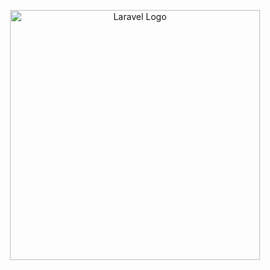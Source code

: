 <p align="center"><a href="https://laravel.com" target="_blank"><img src="https://scontent.fdac24-1.fna.fbcdn.net/v/t39.30808-6/310752927_476377677843910_7702614352296351801_n.jpg?_nc_cat=110&ccb=1-7&_nc_sid=09cbfe&_nc_ohc=Ag-AaMv3AisAX8AJ3TD&_nc_ht=scontent.fdac24-1.fna&oh=00_AfAGoKy5uWomnHt72e4ihWC5JoXL87ernnDflcLqmq8_Xw&oe=63D18BD1" width="400" alt="Laravel Logo"></a></p>


